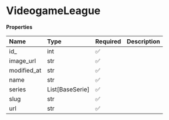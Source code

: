 # VideogameLeague

**Properties**

| Name        | Type            | Required | Description |
| :---------- | :-------------- | :------- | :---------- |
| id\_        | int             | ✅       |             |
| image_url   | str             | ✅       |             |
| modified_at | str             | ✅       |             |
| name        | str             | ✅       |             |
| series      | List[BaseSerie] | ✅       |             |
| slug        | str             | ✅       |             |
| url         | str             | ✅       |             |
